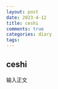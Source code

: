 ```yaml
---
layout: post
date: 2023-4-12
title: ceshi
comments: true
categories: diary
tags: 
---
```

## ceshi
输入正文
